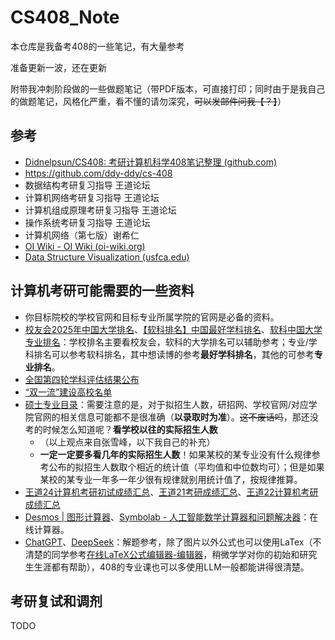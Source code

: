 # CS408_Note

本仓库是我备考408的一些笔记，有大量参考

准备更新一波，还在更新

附带我冲刺阶段做的一些做题笔记（带PDF版本，可直接打印；同时由于是我自己的做题笔记，风格化严重，看不懂的请勿深究，~~可以发邮件问我【？】~~）

## 参考

+   [Didnelpsun/CS408: 考研计算机科学408笔记整理 (github.com)](https://github.com/Didnelpsun/CS408)
+   https://github.com/ddy-ddy/cs-408
+   数据结构考研复习指导 王道论坛
+   计算机网络考研复习指导 王道论坛
+   计算机组成原理考研复习指导 王道论坛
+   操作系统考研复习指导 王道论坛
+   计算机网络（第七版）谢希仁
+   [OI Wiki - OI Wiki (oi-wiki.org)](https://oi-wiki.org/)
+   [Data Structure Visualization (usfca.edu)](https://www.cs.usfca.edu/~galles/visualization/Algorithms.html)

## 计算机考研可能需要的一些资料

+ 你目标院校的学校官网和目标专业所属学院的官网是必备的资料。
+ [校友会2025年中国大学排名](http://www.chinaxy.com/2022index/news/news.jsp?information_id=15885)、[【软科排名】中国最好学科排名](https://www.shanghairanking.cn/rankings/bcsr/2024)、[软科中国大学专业排名](https://www.shanghairanking.cn/rankings/bcmr/2024)：学校排名主要看校友会，软科的大学排名可以辅助参考；专业/学科排名可以参考软科排名，其中想读博的参考**最好学科排名**，其他的可参考**专业排名**。
+ [全国第四轮学科评估结果公布](https://www.cdgdc.edu.cn/dslxkpgjggb/index.htm)
+ [“双一流”建设高校名单](http://www.moe.gov.cn/s78/A22/A22_ztzl/ztzl_tjsylpt/sylpt_jsgx/201712/t20171206_320667.html)
+ [硕士专业目录](https://yz.chsi.com.cn/zsml/dw.do)：需要注意的是，对于拟招生人数，研招网、学校官网/对应学院官网的相关信息可能都不是很准确（**以录取时为准**）。~~这不废话吗~~，那还没考的时候怎么知道呢？**看学校以往的实际招生人数**
  + （以上观点来自张雪峰，以下我自己的补充<!--教训-->）
  + **一定一定要多看几年的实际招生人数**！如果某校的某专业没有什么规律参考公布的拟招生人数取个相近的统计值（平均值和中位数均可）；但是如果某校的某专业一年多一年少很有规律就别用统计值了，按规律推算。
+ [王道24计算机考研初试成绩汇总](https://docs.qq.com/sheet/DVG1nZ1FMQ0NWcUF5?tab=000002)、[王道21考研成绩汇总](https://docs.qq.com/sheet/DQXdlSFhiVm1YdE5P?tab=BB08J2)、[王道22计算机考研成绩汇总](https://docs.qq.com/sheet/DR2J3RHVLdHNMUUFs?tab=7bnu1i)
+ [Desmos | 图形计算器](https://www.desmos.com/calculator?lang=zh-CN)、[Symbolab - 人工智能数学计算器和问题解决器](https://zs.symbolab.com/)：在线计算器。
+ [ChatGPT](https://chatgpt.com/)、[DeepSeek](https://chat.deepseek.com/)：解题参考，除了图片以外公式也可以使用$\mathrm{LaTex}$（不清楚的同学参考[在线LaTeX公式编辑器-编辑器](https://www.latexlive.com/##)，稍微学学对你的初始和研究生生涯都有帮助），408的专业课也可以多使用LLM一般都能讲得很清楚。

## 考研复试和调剂

TODO
